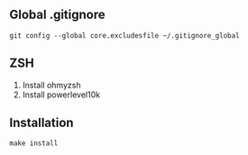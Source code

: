 ## Global .gitignore

```
git config --global core.excludesfile ~/.gitignore_global
```

## ZSH

1. Install ohmyzsh
2. Install powerlevel10k

## Installation

```
make install
```